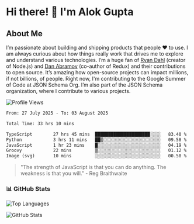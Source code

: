 # Hi there! 👋 I'm Alok Gupta

## About Me
I’m passionate about building and shipping products that people ❤️ to use. I am always curious about how things really work that drives me to explore and understand various technologies. I’m a huge fan of [Ryan Dahl](https://github.com/ry) (creator of Node.js) and [Dan Abramov](https://github.com/gaearon) (co-author of Redux) and their contributions to open source. It’s amazing how open-source projects can impact millions, if not billions, of people. Right now, I'm contributing to the Google Summer of Code at JSON Schema Org. I’m also part of the JSON Schema organization, where I contribute to various projects.

![Profile Views](https://komarev.com/ghpvc/?username=aialok&label=Profile%20views&color=0e75b6&style=flat)

<!--START_SECTION:waka-->

```txt
From: 27 July 2025 - To: 03 August 2025

Total Time: 33 hrs 10 mins

TypeScript        27 hrs 45 mins  █████████████████████░░░░   83.40 %
Python            3 hrs 11 mins   ██▒░░░░░░░░░░░░░░░░░░░░░░   09.58 %
JavaScript        1 hr 23 mins    █░░░░░░░░░░░░░░░░░░░░░░░░   04.19 %
Groovy            22 mins         ▒░░░░░░░░░░░░░░░░░░░░░░░░   01.12 %
Image (svg)       10 mins         ░░░░░░░░░░░░░░░░░░░░░░░░░   00.50 %
```

<!--END_SECTION:waka-->

> "The strength of JavaScript is that you can do anything. The weakness is that you will." - Reg Braithwaite



### 📊 GitHub Stats
![Top Languages](https://github-readme-stats.vercel.app/api/top-langs/?username=aialok&layout=compact)

![GitHub Stats](https://github-readme-stats-peach-pi.vercel.app/api?username=aialok&show_icons=true&hide_title=true&include_all_commits=true&count_private=true&bg_color=45,2b8eaf,b222a8&text_color=ffffff&icon_color=ffffff&title_color=ffffff&border_color=000000)



